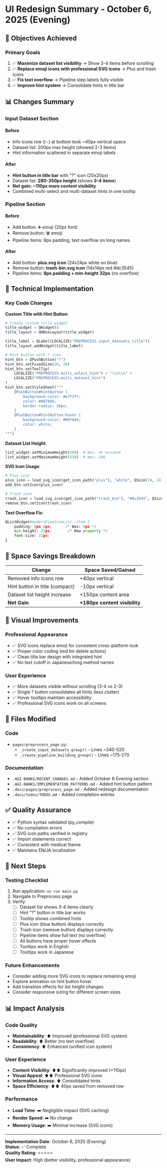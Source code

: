 # UI Redesign Summary - October 6, 2025 (Evening)

## 🎯 Objectives Achieved

### Primary Goals
1. ✅ **Maximize dataset list visibility** → Show 3-4 items before scrolling
2. ✅ **Replace emoji icons with professional SVG icons** → Plus and trash icons
3. ✅ **Fix text overflow** → Pipeline step labels fully visible
4. ✅ **Improve hint system** → Consolidate hints in title bar

## 📊 Changes Summary

### Input Dataset Section

#### Before
- Info icons row (ℹ️💡) at bottom took ~40px vertical space
- Dataset list: 200px max height (showed 2-3 items)
- Hint information scattered in separate emoji labels

#### After
- **Hint button in title bar** with "?" icon (20x20px)
- Dataset list: **280-350px height** (shows **3-4 items**)
- **Net gain: ~110px more content visibility**
- Combined multi-select and multi-dataset hints in one tooltip

### Pipeline Section

#### Before
- Add button: ➕ emoji (20px font)
- Remove button: 🗑️ emoji
- Pipeline items: 6px padding, text overflow on long names

#### After
- Add button: **plus.svg icon** (24x24px white on blue)
- Remove button: **trash-bin.svg icon** (14x14px red #dc3545)
- Pipeline items: **8px padding + min-height 32px** (no overflow)

## 🔧 Technical Implementation

### Key Code Changes

**Custom Title with Hint Button**:
```python
# Create custom title widget
title_widget = QWidget()
title_layout = QHBoxLayout(title_widget)

title_label = QLabel(LOCALIZE("PREPROCESS.input_datasets_title"))
title_layout.addWidget(title_label)

# Hint button with ? icon
hint_btn = QPushButton("?")
hint_btn.setFixedSize(20, 20)
hint_btn.setToolTip(
    LOCALIZE("PREPROCESS.multi_select_hint") + "\\n\\n" +
    LOCALIZE("PREPROCESS.multi_dataset_hint")
)
hint_btn.setStyleSheet("""
    QPushButton#hintButton {
        background-color: #e7f3ff;
        color: #0078d4;
        border-radius: 10px;
    }
    QPushButton#hintButton:hover {
        background-color: #0078d4;
        color: white;
    }
""")
```

**Dataset List Height**:
```python
list_widget.setMinimumHeight(280)  # Was: no minimum
list_widget.setMaximumHeight(350)  # Was: 200
```

**SVG Icon Usage**:
```python
# Plus icon
plus_icon = load_svg_icon(get_icon_path("plus"), "white", QSize(24, 24))
add_btn.setIcon(plus_icon)

# Trash icon
trash_icon = load_svg_icon(get_icon_path("trash_bin"), "#dc3545", QSize(14, 14))
remove_btn.setIcon(trash_icon)
```

**Text Overflow Fix**:
```python
QListWidget#modernPipelineList::item {
    padding: 8px 6px;      /* Was: 6px */
    min-height: 32px;       /* New property */
    font-size: 12px;
}
```

## 📐 Space Savings Breakdown

| Change | Space Saved/Gained |
|--------|-------------------|
| Removed info icons row | +40px vertical |
| Hint button in title (compact) | -10px vertical |
| Dataset list height increase | +150px content area |
| **Net Gain** | **+180px content visibility** |

## 🎨 Visual Improvements

### Professional Appearance
- ✅ SVG icons replace emoji for consistent cross-platform look
- ✅ Proper color coding (red for delete actions)
- ✅ Clean title bar design with integrated hint
- ✅ No text cutoff in Japanese/long method names

### User Experience
- ✅ More datasets visible without scrolling (3-4 vs 2-3)
- ✅ Single ? button consolidates all hints (less clutter)
- ✅ Hover tooltips maintain accessibility
- ✅ Professional SVG icons work on all screens

## 📝 Files Modified

### Code
- `pages/preprocess_page.py`:
  - `_create_input_datasets_group()` - Lines ~340-520
  - `_create_pipeline_building_group()` - Lines ~175-270

### Documentation
- `.AGI-BANKS/RECENT_CHANGES.md` - Added October 6 Evening section
- `.AGI-BANKS/IMPLEMENTATION_PATTERNS.md` - Added hint button pattern
- `.docs/pages/preprocess_page.md` - Added redesign documentation
- `.docs/todos/TODOS.md` - Added completion entries

## ✅ Quality Assurance

- ✅ Python syntax validated (py_compile)
- ✅ No compilation errors
- ✅ SVG icon paths verified in registry
- ✅ Import statements correct
- ✅ Consistent with medical theme
- ✅ Maintains EN/JA localization

## 🚀 Next Steps

### Testing Checklist
1. Run application: `uv run main.py`
2. Navigate to Preprocess page
3. Verify:
   - [ ] Dataset list shows 3-4 items clearly
   - [ ] Hint "?" button in title bar works
   - [ ] Tooltip shows combined hints
   - [ ] Plus icon (blue button) displays correctly
   - [ ] Trash icon (remove button) displays correctly
   - [ ] Pipeline items show full text (no overflow)
   - [ ] All buttons have proper hover effects
   - [ ] Tooltips work in English
   - [ ] Tooltips work in Japanese

### Future Enhancements
- Consider adding more SVG icons to replace remaining emoji
- Explore animation on hint button hover
- Add transition effects for list height changes
- Consider responsive sizing for different screen sizes

## 📊 Impact Analysis

### Code Quality
- **Maintainability**: ⬆️ Improved (professional SVG system)
- **Readability**: ⬆️ Better (no text overflow)
- **Consistency**: ⬆️ Enhanced (unified icon system)

### User Experience
- **Content Visibility**: ⬆️⬆️ Significantly improved (+110px)
- **Visual Appeal**: ⬆️⬆️ Professional SVG icons
- **Information Access**: ⬆️ Consolidated hints
- **Space Efficiency**: ⬆️⬆️ 40px saved from removed row

### Performance
- **Load Time**: ➡️ Negligible impact (SVG caching)
- **Render Speed**: ➡️ No change
- **Memory Usage**: ➡️ Minimal increase (SVG icons)

---

**Implementation Date**: October 6, 2025 (Evening)  
**Status**: ✅ Complete  
**Quality Rating**: ⭐⭐⭐⭐⭐  
**User Impact**: High (better visibility, professional appearance)
